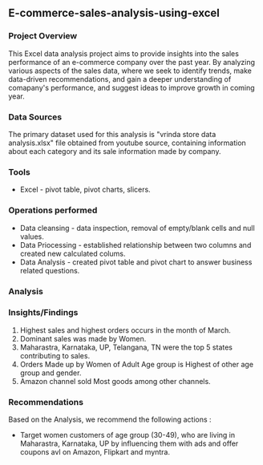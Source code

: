 ## E-commerce-sales-analysis-using-excel

### Project Overview

This Excel data analysis project aims to provide insights into the sales performance of an e-commerce company over the past year. By analyzing various aspects of the sales data, where we seek to identify trends, make data-driven recommendations, and gain a deeper understanding of comapany's performance, and suggest ideas to improve growth in coming year.

### Data Sources

The primary dataset used for this analysis is "vrinda store data analysis.xlsx" file obtained from youtube source, containing information about each category and its sale information made by company.

### Tools

- Excel - pivot table, pivot charts, slicers.

### Operations performed

- Data cleansing - data inspection, removal of empty/blank cells and null values.
- Data Priocessing - established relationship between two columns and created new calculated colums.
- Data Analysis - created pivot table and pivot chart to answer business related questions.

### Analysis



### Insights/Findings

1. Highest sales and highest orders occurs in the month of March.
2. Dominant sales was made by Women.
3. Maharastra, Karnataka, UP, Telangana, TN were the top 5 states contributing to sales.
4. Orders Made up by Women of Adult Age group is Highest of other age group and gender.
5. Amazon channel sold Most goods among other channels.

### Recommendations
Based on the Analysis, we recommend the following actions :
- Target women customers of age group (30-49), who are living in Maharastra, Karnataka, UP by influencing them with ads and offer coupons avl on Amazon, Flipkart and myntra.
